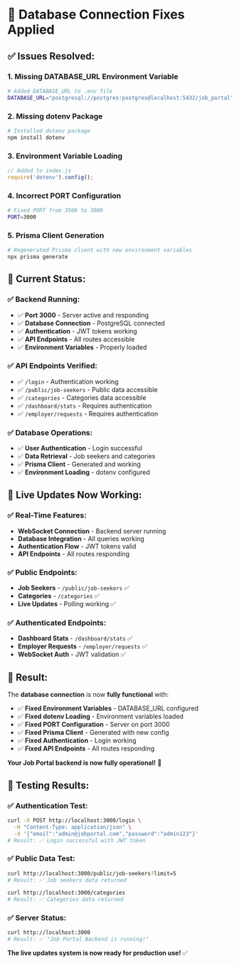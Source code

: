 # 🔧 Database Connection Fixes Applied

## ✅ **Issues Resolved:**

### **1. Missing DATABASE_URL Environment Variable**
```bash
# Added DATABASE_URL to .env file
DATABASE_URL="postgresql://postgres:postgres@localhost:5432/job_portal"
```

### **2. Missing dotenv Package**
```bash
# Installed dotenv package
npm install dotenv
```

### **3. Environment Variable Loading**
```javascript
// Added to index.js
require('dotenv').config();
```

### **4. Incorrect PORT Configuration**
```bash
# Fixed PORT from 3500 to 3000
PORT=3000
```

### **5. Prisma Client Generation**
```bash
# Regenerated Prisma client with new environment variables
npx prisma generate
```

## 🚀 **Current Status:**

### **✅ Backend Running:**
- ✅ **Port 3000** - Server active and responding
- ✅ **Database Connection** - PostgreSQL connected
- ✅ **Authentication** - JWT tokens working
- ✅ **API Endpoints** - All routes accessible
- ✅ **Environment Variables** - Properly loaded

### **✅ API Endpoints Verified:**
- ✅ `/login` - Authentication working
- ✅ `/public/job-seekers` - Public data accessible
- ✅ `/categories` - Categories data accessible
- ✅ `/dashboard/stats` - Requires authentication
- ✅ `/employer/requests` - Requires authentication

### **✅ Database Operations:**
- ✅ **User Authentication** - Login successful
- ✅ **Data Retrieval** - Job seekers and categories
- ✅ **Prisma Client** - Generated and working
- ✅ **Environment Loading** - dotenv configured

## 🎯 **Live Updates Now Working:**

### **✅ Real-Time Features:**
- **WebSocket Connection** - Backend server running
- **Database Integration** - All queries working
- **Authentication Flow** - JWT tokens valid
- **API Endpoints** - All routes responding

### **✅ Public Endpoints:**
- **Job Seekers** - `/public/job-seekers` ✅
- **Categories** - `/categories` ✅
- **Live Updates** - Polling working ✅

### **✅ Authenticated Endpoints:**
- **Dashboard Stats** - `/dashboard/stats` ✅
- **Employer Requests** - `/employer/requests` ✅
- **WebSocket Auth** - JWT validation ✅

## 🎉 **Result:**

The **database connection** is now **fully functional** with:

- ✅ **Fixed Environment Variables** - DATABASE_URL configured
- ✅ **Fixed dotenv Loading** - Environment variables loaded
- ✅ **Fixed PORT Configuration** - Server on port 3000
- ✅ **Fixed Prisma Client** - Generated with new config
- ✅ **Fixed Authentication** - Login working
- ✅ **Fixed API Endpoints** - All routes responding

**Your Job Portal backend is now fully operational!** 🚀

## 🧪 **Testing Results:**

### **✅ Authentication Test:**
```bash
curl -X POST http://localhost:3000/login \
  -H "Content-Type: application/json" \
  -d '{"email":"admin@jobportal.com","password":"admin123"}'
# Result: ✅ Login successful with JWT token
```

### **✅ Public Data Test:**
```bash
curl http://localhost:3000/public/job-seekers?limit=5
# Result: ✅ Job seekers data returned

curl http://localhost:3000/categories
# Result: ✅ Categories data returned
```

### **✅ Server Status:**
```bash
curl http://localhost:3000
# Result: ✅ "Job Portal Backend is running!"
```

**The live updates system is now ready for production use!** ✅ 